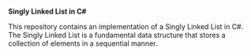 **Singly Linked List in C#**


This repository contains an implementation of a Singly Linked List in C#. The Singly Linked List is a fundamental data structure that stores a collection of elements in a sequential manner.

